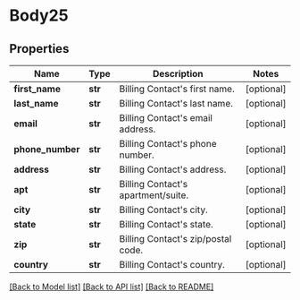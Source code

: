 # Body25

## Properties
Name | Type | Description | Notes
------------ | ------------- | ------------- | -------------
**first_name** | **str** | Billing Contact&#x27;s first name. | [optional] 
**last_name** | **str** | Billing Contact&#x27;s last name. | [optional] 
**email** | **str** | Billing Contact&#x27;s email address. | [optional] 
**phone_number** | **str** | Billing Contact&#x27;s phone number. | [optional] 
**address** | **str** | Billing Contact&#x27;s address. | [optional] 
**apt** | **str** | Billing Contact&#x27;s apartment/suite. | [optional] 
**city** | **str** | Billing Contact&#x27;s city. | [optional] 
**state** | **str** | Billing Contact&#x27;s state. | [optional] 
**zip** | **str** | Billing Contact&#x27;s zip/postal code. | [optional] 
**country** | **str** | Billing Contact&#x27;s country. | [optional] 

[[Back to Model list]](../README.md#documentation-for-models) [[Back to API list]](../README.md#documentation-for-api-endpoints) [[Back to README]](../README.md)

